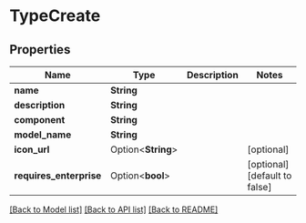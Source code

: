 # TypeCreate

## Properties

Name | Type | Description | Notes
------------ | ------------- | ------------- | -------------
**name** | **String** |  | 
**description** | **String** |  | 
**component** | **String** |  | 
**model_name** | **String** |  | 
**icon_url** | Option<**String**> |  | [optional]
**requires_enterprise** | Option<**bool**> |  | [optional][default to false]

[[Back to Model list]](../README.md#documentation-for-models) [[Back to API list]](../README.md#documentation-for-api-endpoints) [[Back to README]](../README.md)


